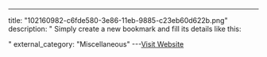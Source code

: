 ---
title: "102160982-c6fde580-3e86-11eb-9885-c23eb60d622b.png"
description: "
Simply create a new bookmark and fill its details like this:

"
external_category: "Miscellaneous"
---[Visit Website](https://user-images.githubusercontent.com/24555810/102160982-c6fde580-3e86-11eb-9885-c23eb60d622b.png)

